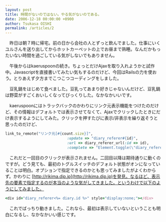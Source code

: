 ```yaml
---
layout: post
title: 時間がないのではない。やる気がないのである。
date: 2006-12-18 00:00:00 +0900
author: Tsukasa OISHI
permalink: /articles/2
---
```


　昨日は朝７時に帰宅。前の日から会社の人とずっと飲んでました。仕事にいくユルさんを送り出してからホットカーペットの上でお昼まで熟睡。なんだかもったいない時間を過ごしている気がしないでもありません。

　午後からはkaeruspoonの続き。ちょっとだけAjaxを取り入れようかと試作中。Javascriptを直接書いてみたい気もするのだけど、今回はRailsの力を使おう。とりあえず夕方までこつこつコーディングをしました。

　豆乳鍋をはじめて食べました。豆乳ってあまり好きじゃないんだけど、豆乳鍋は野菜がすごくおいしくなってびっくりした。なかなかいいです。

　kaeruspoonにはトラックバックのかわりにリンク元表示機能をつけたのだけど、その情報はデフォルトでは表示させてなくて、Ajaxでクリックしたときにだけ表示するようにしてみた。クリックを押すたびに表示/非表示を繰り返そうと思ったのだけど、

```ruby
link_to_remote("リンク元[#{count.size}]",
                            :update => "diary_referer#{id}",
                            :url => diary_referer_url(:id => id),
                            :complete => "Element.toggle(\"diary_referer#{id}\")")
```

　これだと一回目のクリックが表示されません。二回目以降は期待通りに動くのですが。どう見ても、最初のトグルスイッチのデフォルト状態がオンになっていることは明白。オプションで指定できるのかとも思ってみましたがよくわからず。かわりに [http://rikima.dip.jp](http://rikima.dip.jp)を発見。なるほど、表示先の要素で指定するのが本当のような気がしてきました。というわけで以下のようにしてみました。

```ruby
<div id="diary_referer<%= diary.id %>" style="display:none;"></div>
```

　これでばっちり動きました。これなら、最初は表示していないということも明白になるし、なかなかいい感じです。

